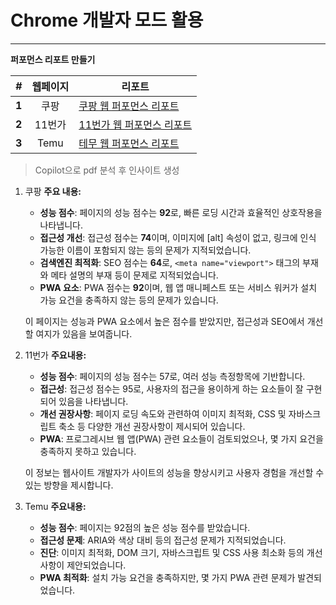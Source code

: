 # Chrome 개발자 모드 활용
---


**퍼포먼스 리포트 만들기**

|  *#*  | **웹페이지** | **리포트**                                                                                               |
| :---: | :------: | ----------------------------------------------------------------------------------------------------- |
| **1** |    쿠팡    | [쿠팡 웹 퍼포먼스 리포트](https://drive.google.com/file/d/1g9R8JbhyEMnJrIprmUGy1Hq6oxWgwiqL/view?usp=sharing)   |
| **2** |   11번가   | [11번가 웹 퍼포먼스 리포트](https://drive.google.com/file/d/1q9lNlSg8XW1ji0rLmVRWd8KtNVKINDv2/view?usp=sharing) |
| **3** |   Temu   | [테무 웹 퍼포먼스 리포트](https://drive.google.com/file/d/1dNxdGvmgdAAs6-eDzmXPSfjLafdKZMc1/view?usp=sharing)   |

> Copilot으로 pdf 분석 후 인사이트 생성

1. 쿠팡
	**주요 내용:**
	
	- **성능 점수**: 페이지의 성능 점수는 **92**로, 빠른 로딩 시간과 효율적인 상호작용을 나타냅니다.
	- **접근성 개선**: 접근성 점수는 **74**이며, 이미지에 [alt] 속성이 없고, 링크에 인식 가능한 이름이 포함되지 않는 등의 문제가 지적되었습니다.
	- **검색엔진 최적화**: SEO 점수는 **64**로, `<meta name="viewport">` 태그의 부재와 메타 설명의 부재 등이 문제로 지적되었습니다.
	- **PWA 요소**: PWA 점수는 **92**이며, 웹 앱 매니페스트 또는 서비스 워커가 설치 가능 요건을 충족하지 않는 등의 문제가 있습니다.
	
	이 페이지는 성능과 PWA 요소에서 높은 점수를 받았지만, 접근성과 SEO에서 개선할 여지가 있음을 보여줍니다.
1. 11번가
	**주요내용:**
	
	- **성능 점수**: 페이지의 성능 점수는 57로, 여러 성능 측정항목에 기반합니다.
	- **접근성**: 접근성 점수는 95로, 사용자의 접근을 용이하게 하는 요소들이 잘 구현되어 있음을 나타냅니다.
	- **개선 권장사항**: 페이지 로딩 속도와 관련하여 이미지 최적화, CSS 및 자바스크립트 축소 등 다양한 개선 권장사항이 제시되어 있습니다.
	- **PWA**: 프로그레시브 웹 앱(PWA) 관련 요소들이 검토되었으나, 몇 가지 요건을 충족하지 못하고 있습니다.
	
	이 정보는 웹사이트 개발자가 사이트의 성능을 향상시키고 사용자 경험을 개선할 수 있는 방향을 제시합니다.
1. Temu
	**주요내용:**
	
	- **성능 점수**: 페이지는 92점의 높은 성능 점수를 받았습니다.
	- **접근성 문제**: ARIA와 색상 대비 등의 접근성 문제가 지적되었습니다.
	- **진단**: 이미지 최적화, DOM 크기, 자바스크립트 및 CSS 사용 최소화 등의 개선 사항이 제안되었습니다.
	- **PWA 최적화**: 설치 가능 요건을 충족하지만, 몇 가지 PWA 관련 문제가 발견되었습니다.
